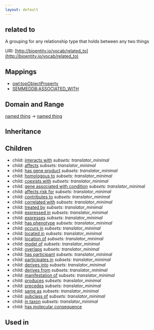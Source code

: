 ```yaml
---
layout: default
---
```


## related to


A grouping for any relationship type that holds between any two things

URI: [http://bioentity.io/vocab/related_to](http://bioentity.io/vocab/related_to)
## Mappings

 * [owl:topObjectProperty](http://purl.obolibrary.org/obo/owl_topObjectProperty)
 * [SEMMEDDB:ASSOCIATED_WITH](http://purl.obolibrary.org/obo/SEMMEDDB_ASSOCIATED_WITH)

## Domain and Range

[named thing](NamedThing.html) -> [named thing](NamedThing.html)

## Inheritance


## Children

 *  child: [interacts with](interacts_with.html) *subsets: translator_minimal*
 *  child: [affects](affects.html) *subsets: translator_minimal*
 *  child: [has gene product](has_gene_product.html) *subsets: translator_minimal*
 *  child: [homologous to](homologous_to.html) *subsets: translator_minimal*
 *  child: [coexists with](coexists_with.html) *subsets: translator_minimal*
 *  child: [gene associated with condition](gene_associated_with_condition.html) *subsets: translator_minimal*
 *  child: [affects risk for](affects_risk_for.html) *subsets: translator_minimal*
 *  child: [contributes to](contributes_to.html) *subsets: translator_minimal*
 *  child: [correlated with](correlated_with.html) *subsets: translator_minimal*
 *  child: [treated by](treated_by.html) *subsets: translator_minimal*
 *  child: [expressed in](expressed_in.html) *subsets: translator_minimal*
 *  child: [expresses](expresses.html) *subsets: translator_minimal*
 *  child: [has phenotype](has_phenotype.html) *subsets: translator_minimal*
 *  child: [occurs in](occurs_in.html) *subsets: translator_minimal*
 *  child: [located in](located_in.html) *subsets: translator_minimal*
 *  child: [location of](location_of.html) *subsets: translator_minimal*
 *  child: [model of](model_of.html) *subsets: translator_minimal*
 *  child: [overlaps](overlaps.html) *subsets: translator_minimal*
 *  child: [has participant](has_participant.html) *subsets: translator_minimal*
 *  child: [participates in](participates_in.html) *subsets: translator_minimal*
 *  child: [derives into](derives_into.html) *subsets: translator_minimal*
 *  child: [derives from](derives_from.html) *subsets: translator_minimal*
 *  child: [manifestation of](manifestation_of.html) *subsets: translator_minimal*
 *  child: [produces](produces.html) *subsets: translator_minimal*
 *  child: [precedes](precedes.html) *subsets: translator_minimal*
 *  child: [same as](same_as.html) *subsets: translator_minimal*
 *  child: [subclass of](subclass_of.html) *subsets: translator_minimal*
 *  child: [in taxon](in_taxon.html) *subsets: translator_minimal*
 *  child: [has molecular consequence](has_molecular_consequence.html)

## Used in

